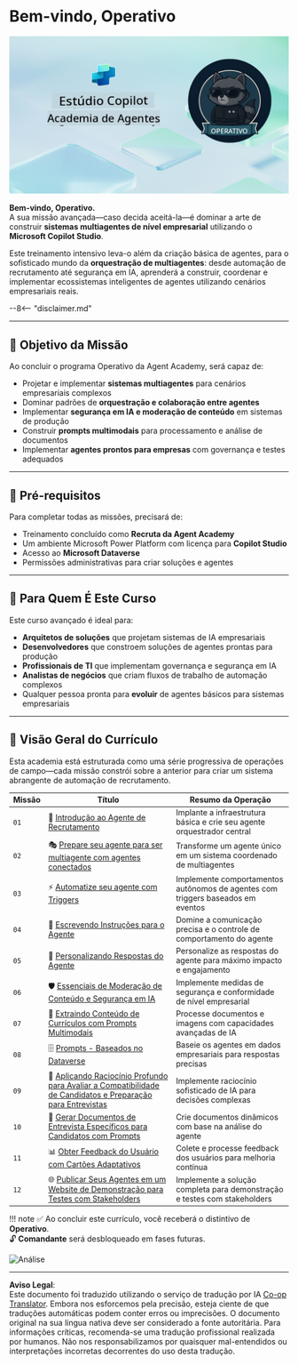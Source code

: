 <!--
CO_OP_TRANSLATOR_METADATA:
{
  "original_hash": "24fcbe9a57d3439e05f8866e550c0a84",
  "translation_date": "2025-10-18T03:07:20+00:00",
  "source_file": "docs/operative-preview/README.md",
  "language_code": "pt"
}
-->
# Bem-vindo, Operativo

![Copilot Studio Agent Academy Operative](../../../../translated_images/mcs-agent-academy-operative-banner.a936fde2d84d1b89cfdbb18f2ef98a24b970727bad45fd3ba072ada68200e6fc.pt.png)

**Bem-vindo, Operativo.**  
A sua missão avançada—caso decida aceitá-la—é dominar a arte de construir **sistemas multiagentes de nível empresarial** utilizando o **Microsoft Copilot Studio**.

Este treinamento intensivo leva-o além da criação básica de agentes, para o sofisticado mundo da **orquestração de multiagentes**: desde automação de recrutamento até segurança em IA, aprenderá a construir, coordenar e implementar ecossistemas inteligentes de agentes utilizando cenários empresariais reais.

--8<-- "disclaimer.md"

---

## 🎯 Objetivo da Missão

Ao concluir o programa Operativo da Agent Academy, será capaz de:

- Projetar e implementar **sistemas multiagentes** para cenários empresariais complexos
- Dominar padrões de **orquestração e colaboração entre agentes**
- Implementar **segurança em IA e moderação de conteúdo** em sistemas de produção
- Construir **prompts multimodais** para processamento e análise de documentos
- Implementar **agentes prontos para empresas** com governança e testes adequados

---

## 🧪 Pré-requisitos

Para completar todas as missões, precisará de:

- Treinamento concluído como **Recruta da Agent Academy**
- Um ambiente Microsoft Power Platform com licença para **Copilot Studio**
- Acesso ao **Microsoft Dataverse**
- Permissões administrativas para criar soluções e agentes

---

## 🧬 Para Quem É Este Curso

Este curso avançado é ideal para:

- **Arquitetos de soluções** que projetam sistemas de IA empresariais
- **Desenvolvedores** que constroem soluções de agentes prontas para produção
- **Profissionais de TI** que implementam governança e segurança em IA
- **Analistas de negócios** que criam fluxos de trabalho de automação complexos
- Qualquer pessoa pronta para **evoluir** de agentes básicos para sistemas empresariais

---

## 🧭 Visão Geral do Currículo

Esta academia está estruturada como uma série progressiva de operações de campo—cada missão constrói sobre a anterior para criar um sistema abrangente de automação de recrutamento.

| Missão | Título | Resumo da Operação |
|--------|--------|--------------------|
| `01` | 🚨 [Introdução ao Agente de Recrutamento](./01-get-started/README.md) | Implante a infraestrutura básica e crie seu agente orquestrador central |
| `02` | 🎭 [Prepare seu agente para ser multiagente com agentes conectados](./02-multi-agent/README.md) | Transforme um agente único em um sistema coordenado de multiagentes |
| `03` | ⚡ [Automatize seu agente com Triggers](./03-automate-triggers/README.md) | Implemente comportamentos autônomos de agentes com triggers baseados em eventos |
| `04` | 📝 [Escrevendo Instruções para o Agente](./04-agent-instructions/README.md) | Domine a comunicação precisa e o controle de comportamento do agente |
| `05` | 💬 [Personalizando Respostas do Agente](./05-agent-responses/README.md) | Personalize as respostas do agente para máximo impacto e engajamento |
| `06` | 🛡️ [Essenciais de Moderação de Conteúdo e Segurança em IA](./06-ai-safety/README.md) | Implemente medidas de segurança e conformidade de nível empresarial |
| `07` | 🎨 [Extraindo Conteúdo de Currículos com Prompts Multimodais](./07-multimodal-prompts/README.md) | Processe documentos e imagens com capacidades avançadas de IA |
| `08` | 🗄️ [Prompts - Baseados no Dataverse](./08-dataverse-grounding/README.md) | Baseie os agentes em dados empresariais para respostas precisas |
| `09` | 🧠 [Aplicando Raciocínio Profundo para Avaliar a Compatibilidade de Candidatos e Preparação para Entrevistas](./09-deep-reasoning/README.md) | Implemente raciocínio sofisticado de IA para decisões complexas |
| `10` | 📄 [Gerar Documentos de Entrevista Específicos para Candidatos com Prompts](./10-generate-documents/README.md) | Crie documentos dinâmicos com base na análise do agente |
| `11` | 📊 [Obter Feedback do Usuário com Cartões Adaptativos](./11-obtain-user-feedback/README.md) | Colete e processe feedback dos usuários para melhoria contínua |
| `12` | 🌐 [Publicar Seus Agentes em um Website de Demonstração para Testes com Stakeholders](./12-demo-website/README.md) | Implemente a solução completa para demonstração e testes com stakeholders |

!!! note
    ✅ Ao concluir este currículo, você receberá o distintivo de **Operativo**.  
    🔓 **Comandante** será desbloqueado em fases futuras.

<img src="https://m365-visitor-stats.azurewebsites.net/agent-academy/operative" alt="Análise" />

---

**Aviso Legal**:  
Este documento foi traduzido utilizando o serviço de tradução por IA [Co-op Translator](https://github.com/Azure/co-op-translator). Embora nos esforcemos pela precisão, esteja ciente de que traduções automáticas podem conter erros ou imprecisões. O documento original na sua língua nativa deve ser considerado a fonte autoritária. Para informações críticas, recomenda-se uma tradução profissional realizada por humanos. Não nos responsabilizamos por quaisquer mal-entendidos ou interpretações incorretas decorrentes do uso desta tradução.